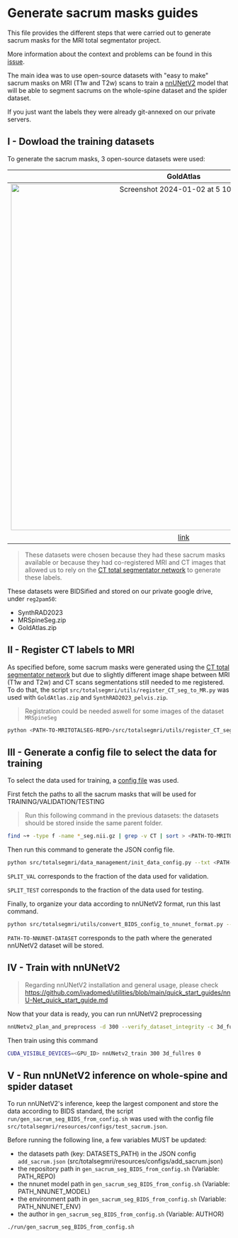 # Generate sacrum masks guides

This file provides the different steps that were carried out to generate sacrum masks for the MRI total segmentator project.

More information about the context and problems can be found in this [issue](https://github.com/neuropoly/totalsegmentator-mri/issues/18).

The main idea was to use open-source datasets with "easy to make" sacrum masks on MRI (T1w and T2w) scans to train a [nnUNetV2](https://github.com/MIC-DKFZ/nnUNet) model that will be able to segment sacrums on the whole-spine dataset and the spider dataset.

If you just want the labels they were already git-annexed on our private servers.

## I - Dowload the training datasets

To generate the sacrum masks, 3 open-source datasets were used:

| GoldAtlas | SynthRAD2023 | MRSpineSeg |
| :---: | :---: | :---: |
| <img width="780" alt="Screenshot 2024-01-02 at 5 10 39 AM" src="https://github.com/neuropoly/totalsegmentator-mri/assets/68945192/a324ba05-1118-4eb3-bd4f-f9aabd077477">  | <img width="628" alt="Screenshot 2024-01-02 at 5 10 53 AM" src="https://github.com/neuropoly/totalsegmentator-mri/assets/68945192/10ddd780-ec42-4540-a091-19d2b2dc3e53"> | <img width="671" alt="Screenshot 2024-01-02 at 5 11 19 AM" src="https://github.com/neuropoly/totalsegmentator-mri/assets/68945192/a0069483-ad59-48bd-9c3e-a436888a39d7"> |
| [link](https://zenodo.org/records/583096) | [link](https://aapm.onlinelibrary.wiley.com/doi/full/10.1002/mp.16529) | [link](https://paperswithcode.com/dataset/mrspineseg-challenge) |

> These datasets were chosen because they had these sacrum masks available or because they had co-registered MRI and CT images that allowed us to rely on the [CT total segmentator network](https://github.com/wasserth/TotalSegmentator) to generate these labels.

These datasets were BIDSified and stored on our private google drive, under `reg2pam50`:
- SynthRAD2023
- MRSpineSeg.zip
- GoldAtlas.zip

## II - Register CT labels to MRI

As specified before, some sacrum masks were generated using the [CT total segmentator network](https://github.com/wasserth/TotalSegmentator) but due to slightly different image shape between MRI (T1w and T2w) and CT scans segmentations still needed to me registered. To do that, the script `src/totalsegmri/utils/register_CT_seg_to_MR.py` was used with `GoldAtlas.zip` and `SynthRAD2023_pelvis.zip`.

> Registration could be needed aswell for some images of the dataset `MRSpineSeg`

```bash
python <PATH-TO-MRITOTALSEG-REPO>/src/totalsegmri/utils/register_CT_seg_to_MR.py --path-img <PATH-TO-BIDS-FOLDER>
```

## III - Generate a config file to select the data for training

To select the data used for training, a [config file](https://github.com/spinalcordtoolbox/disc-labeling-hourglass/issues/25#issuecomment-1695818382) was used. 

First fetch the paths to all the sacrum masks that will be used for TRAINING/VALIDATION/TESTING

> Run this following command in the previous datasets: the datasets should be stored inside the same parent folder.

```bash
find ~+ -type f -name *_seg.nii.gz | grep -v CT | sort > <PATH-TO-MRITOTALSEG-REPO>/src/totalsegmri/resources/configs/train_sacrum.txt
```

Then run this command to generate the JSON config file.

```bash
python src/totalsegmri/data_management/init_data_config.py --txt <PATH-TO-MRITOTALSEG-REPO>/src/totalsegmri/resources/configs/train_sacrum.txt --type LABEL --split-validation SPLIT_VAL --split-test SPLIT_TEST
```

`SPLIT_VAL` corresponds to the fraction of the data used for validation.

`SPLIT_TEST` corresponds to the fraction of the data used for testing.

Finally, to organize your data according to nnUNetV2 format, run this last command.

```bash
python src/totalsegmri/utils/convert_BIDS_config_to_nnunet_format.py --config <PATH-TO-MRITOTALSEG-REPO>/src/totalsegmri/resources/configs/train_sacrum.json --path-out <PATH-TO-NNUNET-DATASET> -dnum 300
```

`PATH-TO-NNUNET-DATASET` corresponds to the path where the generated nnUNetV2 dataset will be stored.

## IV - Train with nnUNetV2

> Regarding nnUNetV2 installation and general usage, please check https://github.com/ivadomed/utilities/blob/main/quick_start_guides/nnU-Net_quick_start_guide.md

Now that your data is ready, you can run nnUNetV2 preprocessing

```bash
nnUNetv2_plan_and_preprocess -d 300 --verify_dataset_integrity -c 3d_fullres
```

Then train using this command

```bash
CUDA_VISIBLE_DEVICES=<GPU_ID> nnUNetv2_train 300 3d_fullres 0
```

## V - Run nnUNetV2 inference on whole-spine and spider dataset

To run nnUNetV2's inference, keep the largest component and store the data according to BIDS standard, the script `run/gen_sacrum_seg_BIDS_from_config.sh` was used with the config file `src/totalsegmri/resources/configs/test_sacrum.json`.

Before running the following line, a few variables MUST be updated:
- the datasets path (key: DATASETS_PATH) in the JSON config `add_sacrum.json` (src/totalsegmri/resources/configs/add_sacrum.json)
- the repository path in `gen_sacrum_seg_BIDS_from_config.sh` (Variable: PATH_REPO)
- the nnunet model path in `gen_sacrum_seg_BIDS_from_config.sh` (Variable: PATH_NNUNET_MODEL)
- the environment path in `gen_sacrum_seg_BIDS_from_config.sh` (Variable: PATH_NNUNET_ENV)
- the author in `gen_sacrum_seg_BIDS_from_config.sh` (Variable: AUTHOR)

```bash
./run/gen_sacrum_seg_BIDS_from_config.sh
```






